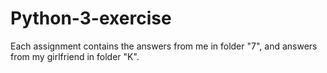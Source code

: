 # Python-3-exercise

Each assignment contains the answers from me in folder "7", and answers from my girlfriend in folder "K".
